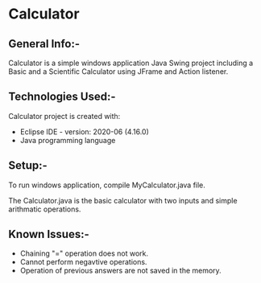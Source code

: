 # Calculator

## General Info:-
Calculator is a simple windows application Java Swing project including a Basic and a Scientific Calculator using JFrame and Action listener.

## Technologies Used:-
Calculator project is created with:
* Eclipse IDE - version:  2020-06 (4.16.0)
* Java programming language

## Setup:-
To run windows application, compile MyCalculator.java file.

The Calculator.java is the basic calculator with two inputs and simple arithmatic operations. 

## Known Issues:- 
* Chaining "=" operation does not work.
* Cannot perform negavtive operations.
* Operation of previous answers are not saved in the memory. 
